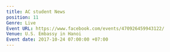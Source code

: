 ```yaml
---
title: AC student News
position: 11
Genre: Live
Event URL: https://www.facebook.com/events/470926459943122/
Venue: U.S. Embassy in Hanoi
Event date: 2017-10-24 07:00:00 +07:00
---
```


